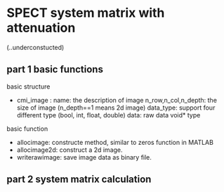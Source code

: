 # SPECT system matrix with attenuation

(..underconstucted)
## part 1 basic functions

basic structure
 - cmi_image : 
    name: the description of image
    n_row,n_col,n_depth: the size of image (n_depth==1 means 2d image)
    data_type: support four different type (bool, int, float, double)
    data: raw data void* type 
     
basic function
 - allocimage: 
   constructe method, similar to zeros function in MATLAB
 - allocimage2d: 
   construct a 2d image.
 - writerawimage:
   save image data as binary file.
 
 
 ## part 2 system matrix calculation 
